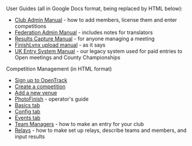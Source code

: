 <!-- TITLE: OpenTrack Documentation -->
<!-- SUBTITLE: How to do everything -->

User Guides (all in Google Docs format, being replaced by HTML below):
* [Club Admin Manual](https://docs.google.com/document/d/1PnZBJIw9H1YfLaIDMDeVRg4ePSHHpFaht_BH-6S3w8Y/edit?usp=sharing) - how to add members, license them and enter competitions
* [Federation Admin Manual](https://docs.google.com/document/d/16LjFap55W0LM0pWG4j7XQaQL7SOj_BBd5xmArMc8nlw/edit?usp=sharing) - includes notes for translators
* [Results Capture Manual](https://docs.google.com/document/d/1yyu3uzu07DTPNShm9v-MUi8zRn1vjC3lQB9SV_8Y0-I/edit?usp=sharing) - for anyone managing a meeting
* [FinishLynx upload manual](https://docs.google.com/document/d/1s_bEefdVQuqWkS8oTnjiWiYEkRPJK0oop8M_VUY4ya0/edit?usp=sharing) - as it says
* [UK Entry System Manual](https://docs.google.com/document/d/14S2dC9I3uhIsIeN72yCqsZ0_cGSqHIphUC2HDSMexfI/edit?usp=sharing) - our legacy system used for paid entries to Open meetings and County Championships

Competition Management (in HTML format)
* [Sign up to OpenTrack](/manuals/cms/signup)
* [Create a competition](/manuals/cms/create-comp)
* [Add a new venue](/manuals/cms/addvenue)
* [PhotoFinish](/manuals/cms/timingintegration) - operator's guide
* [Basics tab](/manuals/cms/timingintegration)
* [Config tab](/manuals/cms/config)
* [Events tab](/manuals/cms/events)
* [Team Managers](/manuals/cms/entries-manual) - how to make an entry for your club
* [Relays](/manuals/cms/relays/) - how to make set up relays, describe teams and members, and input results



